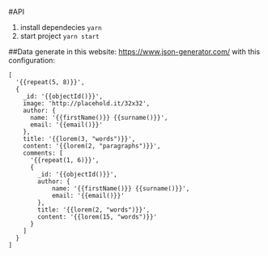 #API

1. install dependecies ``yarn``
2. start project ``yarn start``


##Data
generate in this website: https://www.json-generator.com/
with this configuration:
```
[
  '{{repeat(5, 8)}}',
  {
    _id: '{{objectId()}}',
    image: 'http://placehold.it/32x32',
    author: {
      name: '{{firstName()}} {{surname()}}',
      email: '{{email()}}'
    },
    title: '{{lorem(3, "words")}}',
    content: '{{lorem(2, "paragraphs")}}',
    comments: [
      '{{repeat(1, 6)}}',
      {
        _id: '{{objectId()}}',
        author: {
			name: '{{firstName()}} {{surname()}}',
			email: '{{email()}}'
		},
        title: '{{lorem(2, "words")}}',
        content: '{{lorem(15, "words")}}'
      }
    ]
  }
]
```

